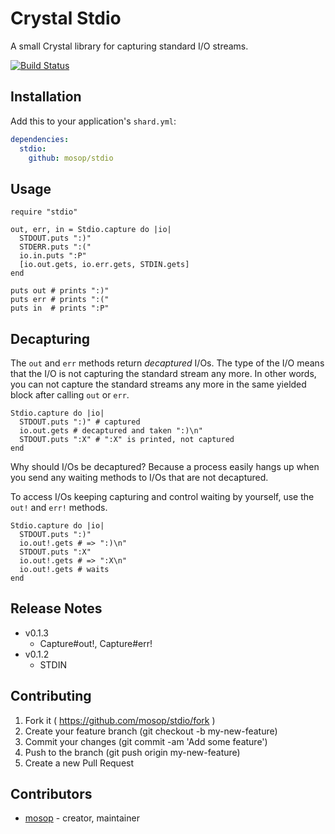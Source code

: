 # Crystal Stdio

A small Crystal library for capturing standard I/O streams.

[![Build Status](https://travis-ci.org/mosop/stdio.svg?branch=master)](https://travis-ci.org/mosop/stdio)

## Installation

Add this to your application's `shard.yml`:

```yaml
dependencies:
  stdio:
    github: mosop/stdio
```

## Usage

```crystal
require "stdio"

out, err, in = Stdio.capture do |io|
  STDOUT.puts ":)"
  STDERR.puts ":("
  io.in.puts ":P"
  [io.out.gets, io.err.gets, STDIN.gets]
end

puts out # prints ":)"
puts err # prints ":("
puts in  # prints ":P"
```

## Decapturing

The `out` and `err` methods return *decaptured* I/Os. The type of the I/O means that the I/O is not capturing the standard stream any more. In other words, you can not capture the standard streams any more in the same yielded block after calling `out` or `err`.

```crystal
Stdio.capture do |io|
  STDOUT.puts ":)" # captured
  io.out.gets # decaptured and taken ":)\n"
  STDOUT.puts ":X" # ":X" is printed, not captured
end
```

Why should I/Os be decaptured? Because a process easily hangs up when you send any waiting methods to I/Os that are not decaptured.

To access I/Os keeping capturing and control waiting by yourself, use the `out!` and `err!` methods.

```crystal
Stdio.capture do |io|
  STDOUT.puts ":)"
  io.out!.gets # => ":)\n"
  STDOUT.puts ":X"
  io.out!.gets # => ":X\n"
  io.out!.gets # waits
end
```

## Release Notes

* v0.1.3
  * Capture#out!, Capture#err!
* v0.1.2
  * STDIN

## Contributing

1. Fork it ( https://github.com/mosop/stdio/fork )
2. Create your feature branch (git checkout -b my-new-feature)
3. Commit your changes (git commit -am 'Add some feature')
4. Push to the branch (git push origin my-new-feature)
5. Create a new Pull Request

## Contributors

- [mosop](https://github.com/mosop) - creator, maintainer
